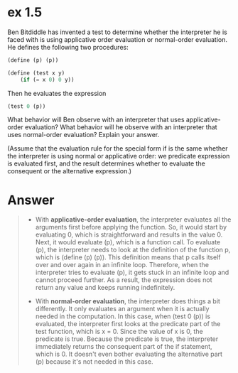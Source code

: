 # ex 1.5

Ben Bitdiddle has invented a test to determine whether the interpreter he is faced with is using applicative order evaluation or normal-order evaluation. He defines the following two procedures:
```scheme
(define (p) (p))

(define (test x y)
    (if (= x 0) 0 y))
```

Then he evaluates the expression
``` scheme
(test 0 (p))
```

What behavior will Ben observe with an interpreter that uses applicative-order evaluation? What behavior will he observe with an interpreter that uses normal-order evaluation? Explain your answer. 

(Assume that the evaluation rule for the special form if is the same whether the interpreter is using normal or applicative order: we predicate expression is evaluated first, and the result determines whether to evaluate the consequent or the alternative expression.)

# Answer

> - With **applicative-order evaluation**, the interpreter evaluates all the arguments first before applying the function. So, it would start by evaluating 0, which is straightforward and results in the value 0.
Next, it would evaluate (p), which is a function call. To evaluate (p), the interpreter needs to look at the definition of the function p, which is (define (p) (p)). This definition means that p calls itself over and over again in an infinite loop. Therefore, when the interpreter tries to evaluate (p), it gets stuck in an infinite loop and cannot proceed further. As a result, the expression does not return any value and keeps running indefinitely.
>
> - With **normal-order evaluation**, the interpreter does things a bit differently. It only evaluates an argument when it is actually needed in the computation.
In this case, when (test 0 (p)) is evaluated, the interpreter first looks at the predicate part of the test function, which is x = 0. Since the value of x is 0, the predicate is true.
Because the predicate is true, the interpreter immediately returns the consequent part of the if statement, which is 0. It doesn't even bother evaluating the alternative part (p) because it's not needed in this case.